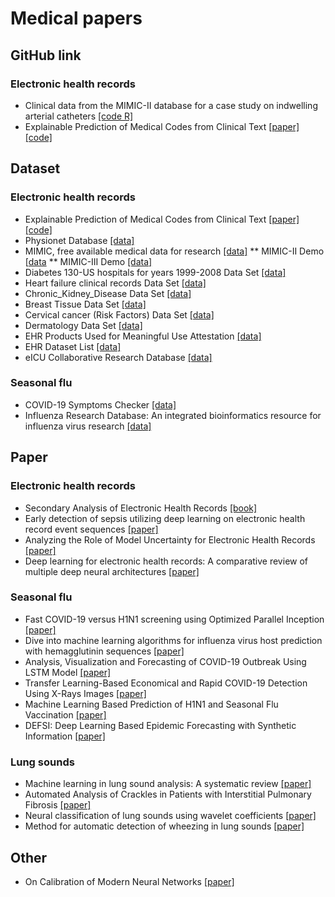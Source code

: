 # Medical papers
## GitHub link
### Electronic health records
* Clinical data from the MIMIC-II database for a case study on indwelling arterial catheters [[code R]](https://github.com/MIT-LCP/aline-mimic-ii)
* Explainable Prediction of Medical Codes from Clinical Text [[paper]](https://arxiv.org/abs/1802.05695) [[code]](https://github.com/jamesmullenbach/caml-mimic)

## Dataset
### Electronic health records
* Explainable Prediction of Medical Codes from Clinical Text [[paper]](https://arxiv.org/abs/1802.05695) [[code]](https://github.com/jamesmullenbach/caml-mimic)
* Physionet Database [[data]](https://physionet.org/about/database/)
* MIMIC, free available medical data for research [[data]](https://mimic.mit.edu/)
** MIMIC-II Demo [[data](https://www.physionet.org/files/mimic2-iaccd/1.0/full_cohort_data.csv)
** MIMIC-III Demo [[data]](https://physionet.org/static/published-projects/mimiciii-demo/mimic-iii-clinical-database-demo-1.4.zip)
* Diabetes 130-US hospitals for years 1999-2008 Data Set [[data]](http://archive.ics.uci.edu/ml/datasets/Diabetes+130-US+hospitals+for+years+1999-2008)
* Heart failure clinical records Data Set [[data]](http://archive.ics.uci.edu/ml/datasets/Heart+failure+clinical+records)
* Chronic_Kidney_Disease Data Set [[data]](https://archive.ics.uci.edu/ml/datasets/Chronic_Kidney_Disease)
* Breast Tissue Data Set [[data]](http://archive.ics.uci.edu/ml/datasets/Breast+Tissue)
* Cervical cancer (Risk Factors) Data Set [[data]](http://archive.ics.uci.edu/ml/datasets/Cervical+cancer+%28Risk+Factors%29)
* Dermatology Data Set [[data]](http://archive.ics.uci.edu/ml/datasets/Dermatology)
* EHR Products Used for Meaningful Use Attestation [[data]](https://www.healthit.gov/data/datasets/ehr-products-used-meaningful-use-attestation)
* EHR Dataset List [[data]](https://data.world/datasets/ehr)
* eICU Collaborative Research Database [[data]](https://eicu-crd.mit.edu/gettingstarted/access/)

### Seasonal flu
* COVID-19 Symptoms Checker [[data]](https://www.kaggle.com/datasets/iamhungundji/covid19-symptoms-checker)
* Influenza Research Database: An integrated bioinformatics resource for influenza virus research [[data]](https://www.ncbi.nlm.nih.gov/pmc/articles/PMC5210613/)

## Paper
### Electronic health records
* Secondary Analysis of Electronic Health Records [[book]](https://link.springer.com/book/10.1007/978-3-319-43742-2)
* Early detection of sepsis utilizing deep learning on electronic health record event sequences [[paper]](https://www.sciencedirect.com/science/article/pii/S0933365719303173#fn0005)
* Analyzing the Role of Model Uncertainty for Electronic Health Records [[paper]](https://arxiv.org/abs/1906.03842)
* Deep learning for electronic health records: A comparative review of multiple deep neural architectures [[paper]](https://www.sciencedirect.com/science/article/pii/S1532046419302564)

### Seasonal flu
* Fast COVID-19 versus H1N1 screening using Optimized Parallel Inception [[paper]](https://www.ncbi.nlm.nih.gov/pmc/articles/PMC9119711/)
* Dive into machine learning algorithms for influenza virus host prediction with hemagglutinin sequences [[paper]](https://www.sciencedirect.com/science/article/pii/S030326472200123X)
* Analysis, Visualization and Forecasting of COVID-19 Outbreak Using LSTM Model [[paper]](https://link.springer.com/chapter/10.1007/978-981-16-3783-4_9)
* Transfer Learning-Based Economical and Rapid COVID-19 Detection Using X-Rays Images [[paper]](https://link.springer.com/chapter/10.1007/978-981-16-3783-4_9)
* Machine Learning Based Prediction of H1N1 and Seasonal Flu Vaccination [[paper]](https://link.springer.com/chapter/10.1007/978-981-16-0401-0_11)
* DEFSI: Deep Learning Based Epidemic Forecasting with Synthetic Information [[paper]](https://ojs.aaai.org/index.php/AAAI/article/view/5023)

### Lung sounds
* Machine learning in lung sound analysis: A systematic review [[paper]](https://doi.org/10.1016/j.bbe.2013.07.001)
* Automated Analysis of Crackles in Patients with Interstitial Pulmonary Fibrosis [[paper]](https://www.hindawi.com/journals/pm/2011/590506/)
* Neural classification of lung sounds using wavelet coefficients [[paper]](https://sci-hub.se/10.1016/S0010-4825(03)00092-1)
* Method for automatic detection of wheezing in lung sounds [[paper]](https://www.scielo.br/j/bjmbr/a/6vwBNVfFPNMjndc89VPHvNw/?lang=en)

## Other
* On Calibration of Modern Neural Networks [[paper]](https://arxiv.org/abs/1706.04599)

